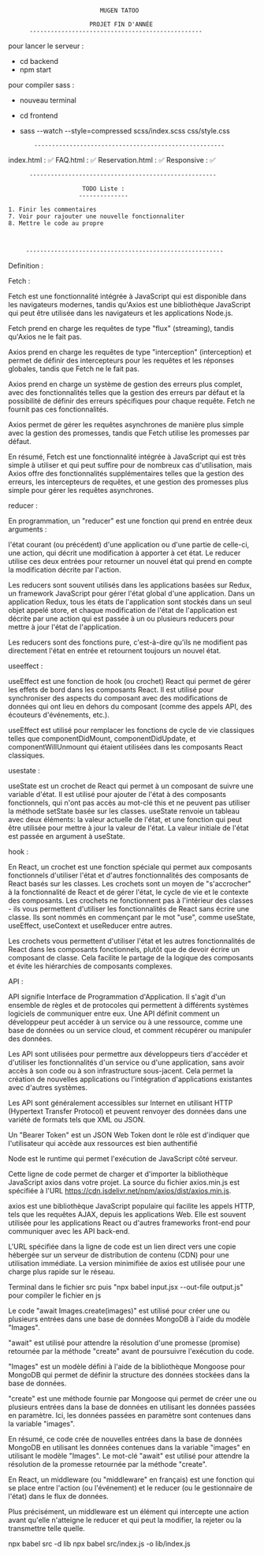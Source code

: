                               MUGEN TATOO

                           PROJET FIN D'ANNÉE
          -------------------------------------------------


pour lancer le serveur :

- cd backend
- npm start

pour compiler sass :

- nouveau terminal
- cd frontend
- sass --watch --style=compressed scss/index.scss css/style.css


          ------------------------------------------------------


index.html : ✅
FAQ.html :  ✅
Reservation.html :  ✅
Responsive :  ✅


          -----------------------------------------------------
           
                         TODO Liste :  
                        --------------

    1. Finir les commentaires
    7. Voir pour rajouter une nouvelle fonctionnaliter 
    8. Mettre le code au propre    



         --------------------------------------------------------    


Definition :

Fetch :

Fetch est une fonctionnalité intégrée à JavaScript qui est disponible dans les navigateurs modernes, tandis qu'Axios est une bibliothèque JavaScript qui peut être utilisée dans les navigateurs et les applications Node.js.

Fetch prend en charge les requêtes de type "flux" (streaming), tandis qu'Axios ne le fait pas.

Axios prend en charge les requêtes de type "interception" (interception) et permet de définir des intercepteurs pour les requêtes et les réponses globales, tandis que Fetch ne le fait pas.

Axios prend en charge un système de gestion des erreurs plus complet, avec des fonctionnalités telles que la gestion des erreurs par défaut et la possibilité de définir des erreurs spécifiques pour chaque requête. Fetch ne fournit pas ces fonctionnalités.

Axios permet de gérer les requêtes asynchrones de manière plus simple avec la gestion des promesses, tandis que Fetch utilise les promesses par défaut.

En résumé, Fetch est une fonctionnalité intégrée à JavaScript qui est très simple à utiliser et qui peut suffire pour de nombreux cas d'utilisation, mais Axios offre des fonctionnalités supplémentaires telles que la gestion des erreurs, les intercepteurs de requêtes, et une gestion des promesses plus simple pour gérer les requêtes asynchrones.




reducer :

En programmation, un "reducer" est une fonction qui prend en entrée deux arguments :

l'état courant (ou précédent) d'une application ou d'une partie de celle-ci,
une action, qui décrit une modification à apporter à cet état.
Le reducer utilise ces deux entrées pour retourner un nouvel état qui prend en compte la modification décrite par l'action.

Les reducers sont souvent utilisés dans les applications basées sur Redux, un framework JavaScript pour gérer l'état global d'une application. Dans un application Redux, tous les états de l'application sont stockés dans un seul objet appelé store, et chaque modification de l'état de l'application est décrite par une action qui est passée à un ou plusieurs reducers pour mettre à jour l'état de l'application.

Les reducers sont des fonctions pure, c'est-à-dire qu'ils ne modifient pas directement l'état en entrée et retournent toujours un nouvel état.


useeffect :

useEffect est une fonction de hook (ou crochet) React qui permet de gérer les effets de bord dans les composants React. Il est utilisé pour synchroniser des aspects du composant avec des modifications de données qui ont lieu en dehors du composant (comme des appels API, des écouteurs d'événements, etc.).

useEffect est utilisé pour remplacer les fonctions de cycle de vie classiques telles que componentDidMount, componentDidUpdate, et componentWillUnmount qui étaient utilisées dans les composants React classiques.


usestate :

useState est un crochet de React qui permet à un composant de suivre une variable d'état. Il est utilisé pour ajouter de l'état à des composants fonctionnels, qui n'ont pas accès au mot-clé this et ne peuvent pas utiliser la méthode setState basée sur les classes. useState renvoie un tableau avec deux éléments: la valeur actuelle de l'état, et une fonction qui peut être utilisée pour mettre à jour la valeur de l'état. La valeur initiale de l'état est passée en argument à useState.


hook :

En React, un crochet est une fonction spéciale qui permet aux composants fonctionnels d'utiliser l'état et d'autres fonctionnalités des composants de React basés sur les classes. Les crochets sont un moyen de "s'accrocher" à la fonctionnalité de React et de gérer l'état, le cycle de vie et le contexte des composants. Les crochets ne fonctionnent pas à l'intérieur des classes - ils vous permettent d'utiliser les fonctionnalités de React sans écrire une classe. Ils sont nommés en commençant par le mot "use", comme useState, useEffect, useContext et useReducer entre autres.

Les crochets vous permettent d'utiliser l'état et les autres fonctionnalités de React dans les composants fonctionnels, plutôt que de devoir écrire un composant de classe. Cela facilite le partage de la logique des composants et évite les hiérarchies de composants complexes.


API :

API signifie Interface de Programmation d'Application. Il s'agit d'un ensemble de règles et de protocoles qui permettent à différents systèmes logiciels de communiquer entre eux. Une API définit comment un développeur peut accéder à un service ou à une ressource, comme une base de données ou un service cloud, et comment récupérer ou manipuler des données.

Les API sont utilisées pour permettre aux développeurs tiers d'accéder et d'utiliser les fonctionnalités d'un service ou d'une application, sans avoir accès à son code ou à son infrastructure sous-jacent. Cela permet la création de nouvelles applications ou l'intégration d'applications existantes avec d'autres systèmes.

Les API sont généralement accessibles sur Internet en utilisant HTTP (Hypertext Transfer Protocol) et peuvent renvoyer des données dans une variété de formats tels que XML ou JSON.


Un "Bearer Token" est un JSON Web Token dont le rôle est d'indiquer que l'utilisateur qui accède aux ressources est bien authentifié

Node est le runtime qui permet l'exécution de JavaScript côté serveur.

Cette ligne de code permet de charger et d'importer la bibliothèque JavaScript axios dans votre projet. La source du fichier axios.min.js est spécifiée à l'URL https://cdn.jsdelivr.net/npm/axios/dist/axios.min.js.

axios est une bibliothèque JavaScript populaire qui facilite les appels HTTP, tels que les requêtes AJAX, depuis les applications Web. Elle est souvent utilisée pour les applications React ou d'autres frameworks front-end pour communiquer avec les API back-end.

L'URL spécifiée dans la ligne de code est un lien direct vers une copie hébergée sur un serveur de distribution de contenu (CDN) pour une utilisation immédiate. La version minimifiée de axios est utilisée pour une charge plus rapide sur le réseau.

Terminal dans le fichier src puis "npx babel input.jsx --out-file output.js" pour compiler le fichier en js

Le code "await Images.create(images)" est utilisé pour créer une ou plusieurs entrées dans une base de données MongoDB à l'aide du modèle "Images".

"await" est utilisé pour attendre la résolution d'une promesse (promise) retournée par la méthode "create" avant de poursuivre l'exécution du code.

"Images" est un modèle défini à l'aide de la bibliothèque Mongoose pour MongoDB qui permet de définir la structure des données stockées dans la base de données.

"create" est une méthode fournie par Mongoose qui permet de créer une ou plusieurs entrées dans la base de données en utilisant les données passées en paramètre. Ici, les données passées en paramètre sont contenues dans la variable "images".

En résumé, ce code crée de nouvelles entrées dans la base de données MongoDB en utilisant les données contenues dans la variable "images" en utilisant le modèle "Images". Le mot-clé "await" est utilisé pour attendre la résolution de la promesse retournée par la méthode "create".


En React, un middleware (ou "middleware" en français) est une fonction qui se place entre l'action (ou l'événement) et le reducer (ou le gestionnaire de l'état) dans le flux de données.

Plus précisément, un middleware est un élément qui intercepte une action avant qu'elle n'atteigne le reducer et qui peut la modifier, la rejeter ou la transmettre telle quelle.

npx babel src -d lib
npx babel src/index.js -o lib/index.js